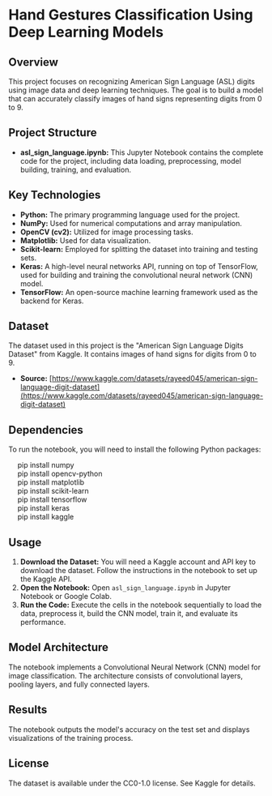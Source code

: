 # Hand Gestures Classification Using Deep Learning Models

## Overview

This project focuses on recognizing American Sign Language (ASL) digits using image data and deep learning techniques. The goal is to build a model that can accurately classify images of hand signs representing digits from 0 to 9.

## Project Structure

*   **asl\_sign\_language.ipynb:** This Jupyter Notebook contains the complete code for the project, including data loading, preprocessing, model building, training, and evaluation.

## Key Technologies

*   **Python:** The primary programming language used for the project.
*   **NumPy:** Used for numerical computations and array manipulation.
*   **OpenCV (cv2):** Utilized for image processing tasks.
*   **Matplotlib:** Used for data visualization.
*   **Scikit-learn:** Employed for splitting the dataset into training and testing sets.
*   **Keras:** A high-level neural networks API, running on top of TensorFlow, used for building and training the convolutional neural network (CNN) model.
*   **TensorFlow:** An open-source machine learning framework used as the backend for Keras.

## Dataset

The dataset used in this project is the "American Sign Language Digits Dataset" from Kaggle. It contains images of hand signs for digits from 0 to 9.

*   **Source:** [https://www.kaggle.com/datasets/rayeed045/american-sign-language-digit-dataset](https://www.kaggle.com/datasets/rayeed045/american-sign-language-digit-dataset)

## Dependencies

To run the notebook, you will need to install the following Python packages:

&emsp; pip install numpy <br>
&emsp; pip install opencv-python <br>
&emsp; pip install matplotlib <br>
&emsp; pip install scikit-learn <br>
&emsp; pip install tensorflow <br>
&emsp; pip install keras <br>
&emsp; pip install kaggle <br>


## Usage

1.  **Download the Dataset:**  You will need a Kaggle account and API key to download the dataset.  Follow the instructions in the notebook to set up the Kaggle API.
2.  **Open the Notebook:** Open `asl_sign_language.ipynb` in Jupyter Notebook or Google Colab.
3.  **Run the Code:** Execute the cells in the notebook sequentially to load the data, preprocess it, build the CNN model, train it, and evaluate its performance.

## Model Architecture

The notebook implements a Convolutional Neural Network (CNN) model for image classification. The architecture consists of convolutional layers, pooling layers, and fully connected layers.

## Results

The notebook outputs the model's accuracy on the test set and displays visualizations of the training process.

## License

The dataset is available under the CC0-1.0 license. See Kaggle for details.
